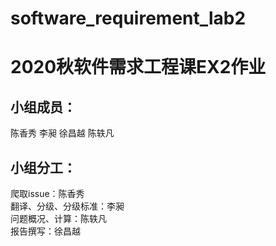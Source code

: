 # software_requirement_lab2
# 2020秋软件需求工程课EX2作业  
## 小组成员：  
陈香秀 李昶 徐昌越 陈轶凡  
## 小组分工：   
爬取issue：陈香秀  
翻译、分级、分级标准：李昶  
问题概况、计算：陈轶凡  
报告撰写：徐昌越  
